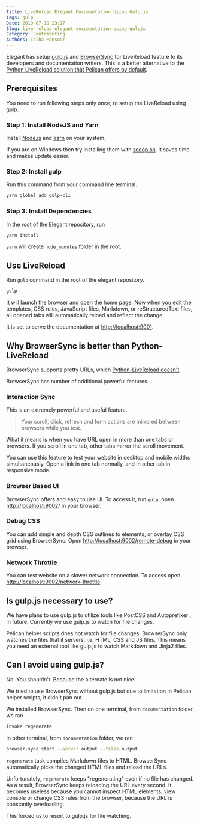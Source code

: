 ```yaml
---
Title: LiveReload Elegant Documentation Using Gulp.js
Tags: gulp
Date: 2019-07-19 23:17
Slug: live-reload-elegant-documentation-using-gulpjs
Category: Contributing
Authors: Talha Mansoor
---
```


Elegant has setup [gulp.js](https://gulpjs.com/) and [BrowserSync](https://www.browsersync.io/) for LiveReload feature to its developers and documentation writers. This is a better alternative to the [Python LiveReload solution that Pelican offers by default]({filename}./live-reload-python.md).

## Prerequisites

You need to run following steps only once, to setup the LiveReload using gulp.

### Step 1: Install NodeJS and Yarn <!-- yaspeller ignore -->

Install [Node.js](https://nodejs.org/en/download/) and [Yarn](https://yarnpkg.com/en/docs/install) on your system.

If you are on Windows then try installing them with [scoop.sh](https://scoop.sh/). It saves time and makes update easier.

### Step 2: Install gulp

Run this command from your command line terminal.

```bash
yarn global add gulp-cli
```

### Step 3: Install Dependencies

In the root of the Elegant repository, run

```bash
yarn install
```

`yarn` will create `node_modules` folder in the root.

## Use LiveReload

Run `gulp` command in the root of the elegant repository.

```bash
gulp
```

It will launch the browser and open the home page. Now when you edit the templates, CSS rules, JavaScript files, Markdown, or reStructuredText files, all opened tabs will automatically reload and reflect the change.

It is set to serve the documentation at <http://localhost:9001>.

## Why BrowserSync is better than Python-LiveReload

BrowserSync supports pretty URLs, which [Python-LiveReload doesn't]({filename}./live-reload-python.md#known-issue).

BrowserSync has number of additional powerful features.

### Interaction Sync

This is an extremely powerful and useful feature.

> Your scroll, click, refresh and form actions are mirrored between browsers while you test.

What it means is when you have URL open in more than one tabs or browsers. If you scroll in one tab, other tabs mirror the scroll movement.

You can use this feature to test your website in desktop and mobile widths simultaneously. Open a link in one tab normally, and in other tab in responsive mode.

### Browser Based UI

BrowserSync offers and easy to use UI. To access it, run `gulp`, open <http://localhost:9002/> in your browser.

### Debug CSS

You can add simple and depth CSS outlines to elements, or overlay CSS grid using BrowserSync. Open <http://localhost:9002/remote-debug> in your browser.

### Network Throttle

You can test website on a slower network connection. To access open <http://localhost:9002/network-throttle>

## Is gulp.js necessary to use?

We have plans to use gulp.js to utilize tools like
PostCSS <!-- yaspeller ignore -->
and
Autoprefixer <!-- yaspeller ignore -->
, in future. Currently we use gulp.js to watch for file changes.

Pelican helper scripts does not watch for file changes. BrowserSync only watches the files that it servers, i.e. HTML, CSS and JS files. This means you need an external tool like gulp.js to watch Markdown and Jinja2 files.

## Can I avoid using gulp.js?

No. You shouldn't. Because the alternate is not nice.

We tried to use BrowserSync without gulp.js but due to limitation in Pelican helper scripts, it didn't pan out.

We installed BrowserSync. Then on one terminal, from `documentation` folder, we ran

```bash
invoke regenerate
```

In other terminal, from `documentation` folder, we ran

```bash
browser-sync start --server output --files output
```

`regenerate` task compiles Markdown files to HTML. BrowserSync automatically picks the changed HTML files and reload the URLs.

Unfortunately, `regenerate` keeps "regenerating" even if no file has changed. As a result, BrowserSync keeps reloading the URL every second. It becomes useless because you cannot inspect HTML elements, view console or change CSS rules from the browser, because the URL is constantly overloading.

This forced us to resort to gulp.js for file watching.
